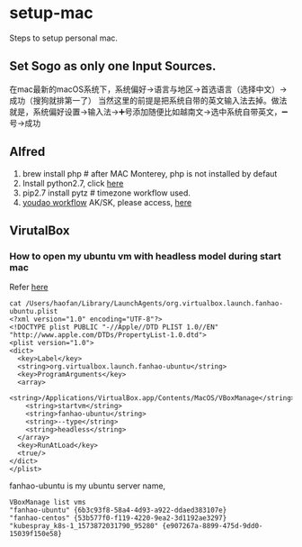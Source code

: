 # setup-mac
Steps to setup personal mac. 
## Set Sogo as only one Input Sources. 
在mac最新的macOS系统下，系统偏好→语言与地区→首选语言（选择中文）→成功（搜狗就排第一了）
当然这里的前提是把系统自带的英文输入法去掉。做法就是，系统偏好设置→输入法→➕号添加随便比如越南文→选中系统自带英文，➖号→成功

## Alfred
1. brew install php # after MAC Monterey, php is not installed by defaut
2. Install python2.7, click [here](https://www.python.org/downloads/release/python-2718/) 
3. pip2.7 install pytz # timezone workflow used.
4. [youdao workflow](https://github.com/wensonsmith/YoudaoTranslator/releases/tag/3.1.0) AK/SK, please access, [here](https://ai.youdao.com/console/#/service-singleton/text-translation)
## VirutalBox
### How to open my ubuntu vm with headless model during start mac
Refer [here](https://ma.ttias.be/auto-start-virtualbox-vms-headless-after-reboot-on-mac-osx/)

```shell
cat /Users/haofan/Library/LaunchAgents/org.virtualbox.launch.fanhao-ubuntu.plist
<?xml version="1.0" encoding="UTF-8"?>
<!DOCTYPE plist PUBLIC "-//Apple//DTD PLIST 1.0//EN" "http://www.apple.com/DTDs/PropertyList-1.0.dtd">
<plist version="1.0">
<dict>
  <key>Label</key>
  <string>org.virtualbox.launch.fanhao-ubuntu</string>
  <key>ProgramArguments</key>
  <array>
    <string>/Applications/VirtualBox.app/Contents/MacOS/VBoxManage</string>
    <string>startvm</string>
    <string>fanhao-ubuntu</string>
    <string>--type</string>
    <string>headless</string>
  </array>
  <key>RunAtLoad</key>
  <true/>
</dict>
</plist>
```
fanhao-ubuntu is my ubuntu server name, 
```code
VBoxManage list vms
"fanhao-ubuntu" {6b3c93f8-58a4-4d93-a922-ddaed383107e}
"fanhao-centos" {53b577f0-f119-4220-9ea2-3d1192ae3297}
"kubespray_k8s-1_1573872031790_95280" {e907267a-8899-475d-9dd0-15039f150e58}
```

